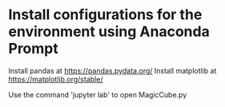 # Install configurations for the environment using Anaconda Prompt
Install pandas at https://pandas.pydata.org/
Install matplotlib at https://matplotlib.org/stable/

Use the command 'jupyter lab' to open MagicCube.py

